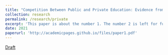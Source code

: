 ```yaml
---
title: "Competition Between Public and Private Education: Evidence from the Great Recession"
collection: research
permalink: /research/private
excerpt: 'This paper is about the number 1. The number 2 is left for future work.'
date: 2021
paperurl: 'http://academicpages.github.io/files/paper1.pdf'
---
```


[Draft](http://academicpages.github.io/files/paper1.pdf)

